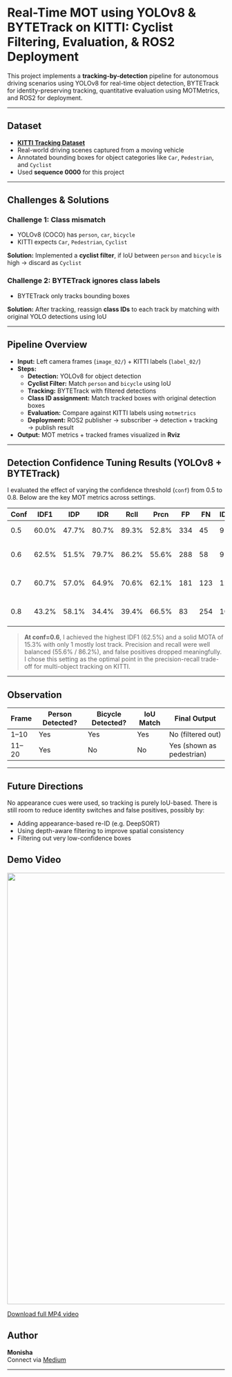 # Real-Time MOT using YOLOv8 & BYTETrack on KITTI: Cyclist Filtering, Evaluation, & ROS2 Deployment

This project implements a **tracking-by-detection** pipeline for autonomous driving scenarios using YOLOv8 for real-time object detection, BYTETrack for identity-preserving tracking, quantitative evaluation using MOTMetrics, and ROS2 for deployment.


---

## Dataset
- **[KITTI Tracking Dataset](http://www.cvlibs.net/datasets/kitti/eval_tracking.php)**
- Real-world driving scenes captured from a moving vehicle
- Annotated bounding boxes for object categories like `Car`, `Pedestrian`, and `Cyclist`
- Used **sequence 0000** for this project
  
----

## Challenges & Solutions

### Challenge 1: Class mismatch
- YOLOv8 (COCO) has `person`, `car`, `bicycle`
- KITTI expects `Car`, `Pedestrian`, `Cyclist`

**Solution:** Implemented a **cyclist filter**, if IoU between `person` and `bicycle` is high → discard as `Cyclist`

### Challenge 2: BYTETrack ignores class labels
- BYTETrack only tracks bounding boxes

**Solution:** After tracking, reassign **class IDs** to each track by matching with original YOLO detections using IoU

---


## Pipeline Overview 


- **Input:** Left camera frames (`image_02/`) + KITTI labels (`label_02/`)
- **Steps:**
  - **Detection:** YOLOv8 for object detection
  - **Cyclist Filter:** Match `person` and `bicycle` using IoU
  - **Tracking:** BYTETrack with filtered detections
  - **Class ID assignment:** Match tracked boxes with original detection boxes
  - **Evaluation:** Compare against KITTI labels using `motmetrics`
  - **Deployment:** ROS2 publisher → subscriber → detection + tracking → publish result
- **Output:** MOT metrics + tracked frames visualized in **Rviz**

---

## Detection Confidence Tuning Results (YOLOv8 + BYTETrack)
I evaluated the effect of varying the confidence threshold (`conf`) from 0.5 to 0.8. Below are the key MOT metrics across settings. 

| Conf | IDF1  | IDP  | IDR  | Rcll | Prcn | FP  | FN  | IDs | MOTA | Comments |
|------|-------|------|------|------|------|-----|-----|------|------|----------|
| 0.5  | 60.0% | 47.7% | 80.7% | 89.3% | 52.8% | 334 | 45  | 9  | 7.4%  | Good balance |
| 0.6  | 62.5% | 51.5% | 79.7% | 86.2% | 55.6% | 288 | 58  | 9  | 15.3% | **Best IDF1**, slightly more FN |
| 0.7  | 60.7% | 57.0% | 64.9% | 70.6% | 62.1% | 181 | 123 | 12 | 24.6% | Too many missed GTs (FN↑) |
| 0.8  | 43.2% | 58.1% | 34.4% | 39.4% | 66.5% | 83  | 254 | 10 | 17.2% | FN very high, recall broken |

> **At conf=0.6**, I achieved the highest IDF1 (62.5%) and a solid MOTA of 15.3% with only 1 mostly lost track. Precision and recall were well balanced (55.6% / 86.2%), and false positives dropped meaningfully. I chose this setting as the optimal point in the precision-recall trade-off for multi-object tracking on KITTI.

---
## Observation

| Frame | Person Detected? | Bicycle Detected? | IoU Match | Final Output            |
| ----- | ---------------- | ----------------- | --------- | ----------------------- |
| 1–10  | Yes              | Yes               | Yes       | No (filtered out)        |
| 11–20 | Yes              | No                | No        | Yes (shown as pedestrian) |

---

## Future Directions
No appearance cues were used, so tracking is purely IoU-based. There is still room to reduce identity switches and false positives, possibly by:

- Adding appearance-based re-ID (e.g. DeepSORT)
- Using depth-aware filtering to improve spatial consistency
- Filtering out very low-confidence boxes

## Demo Video

<p align="center">
  <img src="videos/kitti_tracking_output.gif" width="1000"/>
</p>

[Download full MP4 video](videos/kitti_tracking_output.mp4)

## Author

**Monisha**  
Connect via [Medium](https://medium.com/@monishatemp20)  

---
